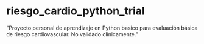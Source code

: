 # riesgo_cardio_python_trial
“Proyecto personal de aprendizaje en Python basico para evaluación básica de riesgo cardiovascular. No validado clínicamente.”
